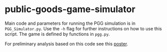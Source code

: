 # public-goods-game-simulator

Main code and parameters for running the PGG simulation is in `PGG_Simulator.py`. Use the `-h` flag for further instructions on how to use this script.
The game is defined by functions in `pgg.py`.

For preliminary analysis based on this code see this [poster](http://people.seas.harvard.edu/~ashapiro/Avi_Shapiro/Research_files/Poster_2014_PGG_SIAM-WNS.pdf).
